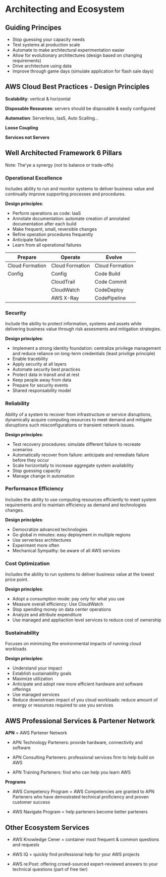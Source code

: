 # Architecting and Ecosystem

## Guiding Principes

- Stop guessing your capacity needs
- Test systems at production scale
- Automate to make architectural experimentation easier
- Allow for evolutionary architectures (design based on changing requirements)
- Drive architecture using data
- Improve through game days (simulate application for flash sale days)

## AWS Cloud Best Practices - Design Principles

**Scalability**: vertical & horizontal

**Disposable Resources**: servers should be disposable & easily configured

**Automation**: Serverless, IaaS, Auto Scalling...

**Loose Coupling**

**Services not Servers**

## Well Architected Framework 6 Pillars

Note: The'ye a synergy (not to balance or trade-offs)

### Operational Excellence

Includes ability to run and monitor systems to deliver business value and continually improve supporting processes and procedures. 

**Design principles**:
- Perform operations as code: IaaS
- Annotate documentation: automate creation of annotated documentation after each build
- Make frequent, small, reversible changes
- Refine operation procedures frequently
- Anticipate failure
- Learn from all operational failures

| Prepare | Operate | Evolve |
| ------- | ------- | ------ |
| Cloud Formation | Cloud Formation | Cloud Formation| 
| Config | Config | Code Build| 
| | CloudTrail | Code Commit |
| | CloudWatch | CodeDeploy |
| | AWS X-Ray | CodePipeline |

### Security

Include the ability to protect information, systems and assets while delivering business value through risk assesments and mitigation strategies.

**Design principles**:
- Implement a strong identity foundation: centralize privilege management and reduce reliance on long-term credentials (least privilige principle)
- Enable tracebility
- Apply security at all layers
- Automate security best practices
- Protect data in transit and at rest
- Keep people away from data
- Prepare for security events
- Shared responsability model

### Reliability

Ability of a system to recover from infrastructure or service disruptions, dynamically acquire computing resources to meet demand and mitigate disruptions such misconfigurations or transient network issues.

**Design principles**:
- Test recovery procedures: simulate different failure to recreate scenarios
- Automatically recover from failure: anticipate and remediate failure before they occur
- Scale horizontally to increase aggregate system availability
- Stop guessing capacity
- Manage change in automation

### Performance Efficiency

Includes the ability to use computing resources efficiently to meet system requirements and to maintain efficiency as demand and technologies changes.

**Design principles**:
- Democratize advanced technologies
- Go global in minutes: easy deployment in multiple regions
- Use serverless architectures
- Experiment more often
- Mechanical Sympathy: be aware of all AWS services

### Cost Optimization

Includes the ability to run systems to deliver business value at the lowest price point.

**Design principles**:
- Adopt a consumption mode: pay only for what you use
- Measure overall efficiency: Use CloudWatch
- Stop spending money on data center operations
- Analyze and attribute expenditure
- Use managed and appliaction level services to reduce cost of ownership

### Sustainability

Focuses on minimzing the environmental impacts of running cloud workloads

**Design principles**:
- Understand your impact
- Establish sustainability goals
- Maximize utilization
- Anticipate and adopt new more efficient hardware and software offerings
- Use managed services
- Reduce downstream impact of you cloud workloads: reduce amount of energy or resources required to use you services

## AWS Professional Services & Partener Network

**APN** = AWS Partener Network

- APN Technology Parteners: provide hardware, connectivity and software

- APN Consulting Parteners: professional services firm to help build on AWS

- APN Training Parteners: find who can help you learn AWS

**Programs**

- AWS Competency Program = AWS Competencies are granted to APN Parteners who have demostrated technical proficiency and proven customer success

- AWS Navigate Program = help parteners become better parteners

## Other Ecosystem Services

- AWS Knowledge Cener = container most frequent & common questions and requests

- AWS IQ = quickly find professional help for your AWS projects

- AWS re:Post: offering crowd-sourced expert-reviewed answers to your technical questions (part of free tier)
